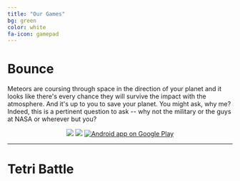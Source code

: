 ```yaml
---
title: "Our Games"
bg: green
color: white
fa-icon: gamepad
---
```


# Bounce <i class="fa fa-android"></i>

Meteors are coursing through space in the direction of your planet and it looks like there's every chance they will survive the impact with the atmosphere. And it's up to you to save your planet. You might ask, why me? Indeed, this is a pertinent question to ask -- why not the military or the guys at NASA or wherever but you?

<div style="text-align: center">
	<img class="img-screencast" src="{{ site.url }}/assets/bounce/bounce_2_15.gif">
	<img class="img-screencast" src="{{ site.url }}/assets/bounce/bounce_3_15.gif">


<a href="https://play.google.com/store/apps/details?id=com.fuzzywave.bounce.android">
  <img alt="Android app on Google Play"
       src="https://developer.android.com/images/brand/en_app_rgb_wo_60.png" />
</a>

</div>

---------------------------------------

# Tetri Battle <i class="fa fa-android"></i> <i class="fa fa-apple"></i> <i class="fa fa-html5"></i>
